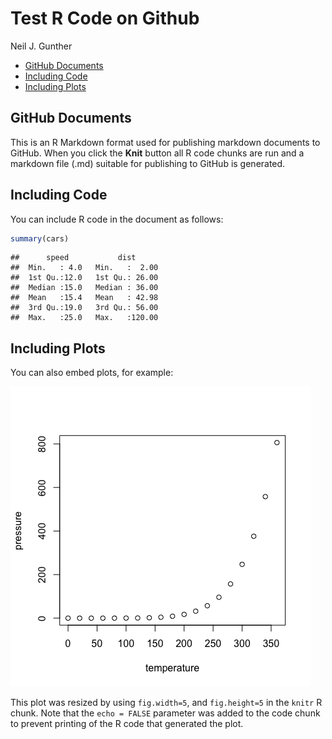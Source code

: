 Test R Code on Github
================
Neil J. Gunther

-   [GitHub Documents](#github-documents)
-   [Including Code](#including-code)
-   [Including Plots](#including-plots)

GitHub Documents
----------------

This is an R Markdown format used for publishing markdown documents to GitHub. When you click the **Knit** button all R code chunks are run and a markdown file (.md) suitable for publishing to GitHub is generated.

Including Code
--------------

You can include R code in the document as follows:

``` r
summary(cars)
```

    ##      speed           dist       
    ##  Min.   : 4.0   Min.   :  2.00  
    ##  1st Qu.:12.0   1st Qu.: 26.00  
    ##  Median :15.0   Median : 36.00  
    ##  Mean   :15.4   Mean   : 42.98  
    ##  3rd Qu.:19.0   3rd Qu.: 56.00  
    ##  Max.   :25.0   Max.   :120.00

Including Plots
---------------

You can also embed plots, for example:

![](gh-doc-test_files/figure-markdown_github/unnamed-chunk-1-1.png)

This plot was resized by using `fig.width=5`, and `fig.height=5` in the `knitr` R chunk. Note that the `echo = FALSE` parameter was added to the code chunk to prevent printing of the R code that generated the plot.

